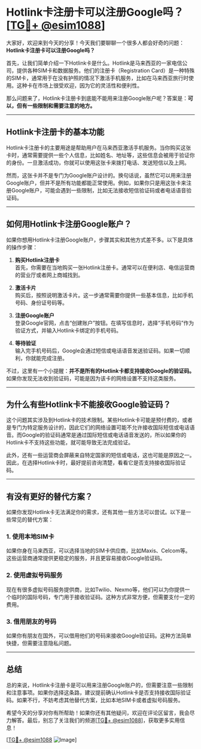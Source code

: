 # Hotlink卡注册卡可以注册Google吗？[[TG💪+ @esim1088](https://t.me/s/esim1088)]

大家好，欢迎来到今天的分享！今天我们要聊聊一个很多人都会好奇的问题：**Hotlink卡注册卡可以注册Google吗？**  

首先，让我们简单介绍一下Hotlink卡是什么。Hotlink是马来西亚的一家电信公司，提供各种SIM卡和数据服务。他们的注册卡（Registration Card）是一种特殊的SIM卡，通常用于在没有护照的情况下激活手机服务，比如在马来西亚旅行时使用。这种卡在市场上很受欢迎，因为它的灵活性和便利性。

那么问题来了，Hotlink卡注册卡到底能不能用来注册Google账户呢？答案是：**可以，但有一些限制和需要注意的地方。**

---

## Hotlink卡注册卡的基本功能

Hotlink卡注册卡的主要用途是帮助用户在马来西亚激活手机服务。当你购买这张卡时，通常需要提供一些个人信息，比如姓名、地址等，这些信息会被用于验证你的身份。一旦激活成功，你就可以使用这张卡来拨打电话、发送短信以及上网。

然而，这张卡并不是专门为Google账户设计的。换句话说，虽然它可以用来注册Google账户，但并不是所有功能都能正常使用。例如，如果你只是用这张卡来注册Google账户，可能会遇到一些限制，比如无法接收短信验证码或者电话语音验证码。

---

## 如何用Hotlink卡注册Google账户？

如果你想用Hotlink卡注册Google账户，步骤其实和其他方式差不多。以下是具体的操作步骤：

1. **购买Hotlink注册卡**  
   首先，你需要在当地购买一张Hotlink注册卡。通常可以在便利店、电信运营商的营业厅或者网上商城找到。

2. **激活卡片**  
   购买后，按照说明激活卡片。这一步通常需要你提供一些基本信息，比如手机号码、身份证号码等。

3. **注册Google账户**  
   登录Google官网，点击“创建账户”按钮。在填写信息时，选择“手机号码”作为验证方式，并输入Hotlink卡绑定的手机号码。

4. **等待验证**  
   输入完手机号码后，Google会通过短信或电话语音发送验证码。如果一切顺利，你就能完成注册。

不过，这里有一个小提醒：**并不是所有的Hotlink卡都支持接收Google的验证码。** 如果你发现无法收到验证码，可能是因为该卡的网络设置不支持这类服务。

---

## 为什么有些Hotlink卡不能接收Google验证码？

这个问题其实涉及到Hotlink卡的技术限制。某些Hotlink卡可能是预付费的，或者是专门为特定服务设计的，因此它们的网络设置可能不允许接收国际短信或电话语音。而Google的验证码通常是通过国际短信或电话语音发送的，所以如果你的Hotlink卡不支持这些功能，就可能导致无法完成验证。

此外，还有一些运营商会屏蔽来自特定国家的短信或电话，这也可能是原因之一。因此，在选择Hotlink卡时，最好提前咨询清楚，看看它是否支持接收国际验证码。

---

## 有没有更好的替代方案？

如果你发现Hotlink卡无法满足你的需求，还有其他一些方法可以尝试。以下是一些常见的替代方案：

### 1. 使用本地SIM卡
如果你身在马来西亚，可以选择当地的SIM卡供应商，比如Maxis、Celcom等。这些运营商通常提供更稳定的服务，并且更容易接收Google验证码。

### 2. 使用虚拟号码服务
现在有很多虚拟号码服务提供商，比如Twilio、Nexmo等，他们可以为你提供一个临时的国际号码，专门用于接收验证码。这种方式非常方便，但需要支付一定的费用。

### 3. 借用朋友的号码
如果你有朋友在国外，可以借用他们的号码来接收Google验证码。这种方法简单快捷，但需要注意隐私问题。

---

## 总结

总的来说，Hotlink卡注册卡是可以用来注册Google账户的，但需要注意一些限制和注意事项。如果你选择这条路，建议提前确认Hotlink卡是否支持接收国际验证码。如果不行，不妨考虑其他替代方案，比如本地SIM卡或者虚拟号码服务。

希望今天的分享对你有所帮助！如果你还有其他疑问，欢迎在评论区留言，我会尽力解答。最后，别忘了关注我们的频道[[TG💪+ @esim1088](https://t.me/s/esim1088)]，获取更多实用信息！

[[TG💪+ @esim1088](https://t.me/s/esim1088) ![Image](https://i.postimg.cc/4NQfJmqS/Snipaste-2025-05-13-00-14-12.png)]